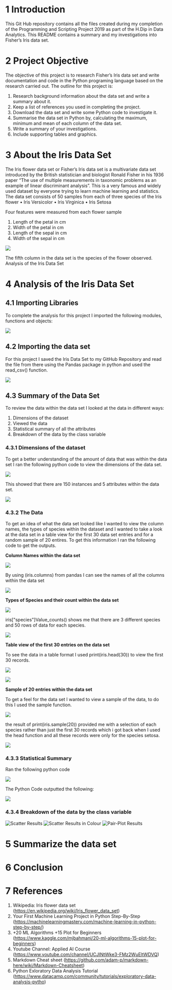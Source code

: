 # 1 Introduction
This Git Hub repository contains all the files created during my completion of the Programming and Scripting Project 2019 as part of the H.Dip in Data Analytics.  This README contains a summary and my investigations into Fisher’s Iris data set.

# 2 Project Objective
The objective of this project is to research Fisher’s Iris data set and write documentation and code in the Python programing language based on the research carried out.  The outline for this project is:
1. Research background information about the data set and write a summary about it.
2. Keep a list of references you used in completing the project.
3. Download the data set and write some Python code to investigate it.
4. Summarise the data set in Python by, calculating the maximum, minimum and mean of each column of the data set. 
5. Write a summary of your investigations.
6. Include supporting tables and graphics.

# 3 About the Iris Data Set
The Iris flower data set or Fisher’s Iris data set is a multivariate data set introduced by the British statistician and biologist Ronald Fisher in his 1936 paper “The use of multiple measurements in taxonomic problems as an example of linear discriminant analysis”. This is a very famous and widely used dataset by everyone trying to learn machine learning and statistics. The data set consists of 50 samples from each of three species of the Iris flower 
•	Iris Versicolor 
•	Iris Virginica 
•	Iris Setosa

Four features were measured from each flower sample 
1.	Length of the petal in cm
2.	Width of the petal in cm
3.	Length of the sepal in cm
4.	Width of the sepal in cm
 
![](Images/Iris.jpg)

The fifth column in the data set is the species of the flower observed.
Analysis of the Iris Data Set

# 4 Analysis of the Iris Data Set
## 4.1 Importing Libraries
To complete the analysis for this project I imported the following modules, functions and objects:

![](Images/Libraries.PNG)

## 4.2 Importing the data set
For this project I saved the Iris Data Set to my GitHub Repository and read the file from there using the Pandas package in python and used the read_csv() function.

![](Images/DataSet.PNG)

## 4.3 Summary of the Data Set
To review the data within the data set I looked at the data in different ways:
1. Dimensions of the dataset
2. Viewed the data 
3. Statistical summary of all the attributes
4. Breakdown of the data by the class variable

### 4.3.1 Dimensions of the dataset
To get a better understanding of the amount of data that was within the data set I ran the following python code to view the dimensions of the data set.

![](Images/Shape.PNG) 

This showed that there are 150 instances and 5 attributes within the data set.

![](Images/ShapeResult.PNG) 

### 4.3.2 The Data
To get an idea of what the data set looked like I wanted to view the column names, the types of species within the dataset and I wanted to take a look at the data set in a table view for the first 30 data set entries and for a random sample of 20 entires. To get this information I ran the following code to get the outputs.

**Column Names within the data set**

![](Images/ColumnNamesCode.PNG) 

By using (iris.columns) from pandas I can see the names of all the columns within the data set

![](Images/ColumnNamesOutput.PNG) 

**Types of Species and their count within the data set**

![](Images/SpeciesCode.PNG) 

iris["species"]Value_counts() shows me that there are 3 different species and 50 rows of data for each species.

![](Images/SpeciesOuput.PNG) 

**Table view of the first 30 entries on the data set**

To see the data in a table format I used print(iris.head(30)) to view the first 30 records.

![](Images/First30code.PNG) 

![](Images/First30Output.PNG) 

**Sample of 20 entries within the data set**

To get a feel for the data set I wanted to view a sample of the data, to do this I used the sample function.

![](Images/SampleCode.PNG) 

the result of print(iris.sample(20)) provided me with a selection of each species rather than just the first 30 records which i got back when I used the head function and all these records were only for the species setosa. 

![](Images/SampleOutput.PNG)

### 4.3.3 Statistical Summary
Ran the following python code 

![](Images/Stats.PNG) 

The Python Code outputted the following:

![](Images/StatisticSummary.PNG) 

### 4.3.4 Breakdown of the data by the class variable


 

![Scatter Results](Images/Scatter.png)
![Scatter Results in Colour](Images/ColourScatter.png)
![Pair-Plot Results](Images/PairPlot.PNG)

# 5 Summarize the data set

# 6 Conclusion

# 7 References
1.	Wikipedia: Iris flower data set (https://en.wikipedia.org/wiki/Iris_flower_data_set)
2.	Your First Machine Learning Project in Python Step-By-Step (https://machinelearningmastery.com/machine-learning-in-python-step-by-step/)
3.	+20 ML Algorithms +15 Plot for Beginners (https://www.kaggle.com/mjbahmani/20-ml-algorithms-15-plot-for-beginners)
4. Youtube Channel: Applied AI Course (https://www.youtube.com/channel/UCJINtWke3-FMz2WuEltWDVQ)
5. Markdown Cheat sheet (https://github.com/adam-p/markdown-here/wiki/Markdown-Cheatsheet)
6. Python Exloratory Data Analysis Tutorial (https://www.datacamp.com/community/tutorials/exploratory-data-analysis-pytho)


